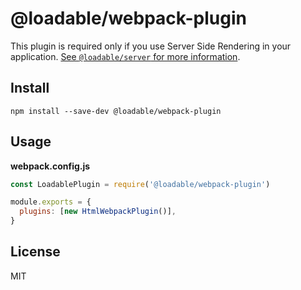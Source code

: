 # @loadable/webpack-plugin

This plugin is required only if you use Server Side Rendering in your application. [See `@loadable/server` for more information](https://github.com/smooth-code/loadable-components/tree/master/packages/server).

## Install

```
npm install --save-dev @loadable/webpack-plugin
```

## Usage

**webpack.config.js**

```js
const LoadablePlugin = require('@loadable/webpack-plugin')

module.exports = {
  plugins: [new HtmlWebpackPlugin()],
}
```

## License

MIT
